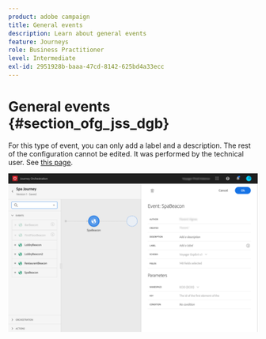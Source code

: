 ```yaml
---
product: adobe campaign
title: General events
description: Learn about general events
feature: Journeys
role: Business Practitioner
level: Intermediate
exl-id: 2951928b-baaa-47cd-8142-625bd4a33ecc
---
```

# General events {#section_ofg_jss_dgb}

For this type of event, you can only add a label and a description. The rest of the configuration cannot be edited. It was performed by the technical user. See [this page](../event/about-events.md).

![](../assets/general-events.png)
